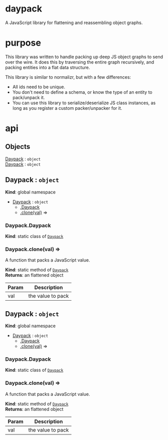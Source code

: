 # daypack
A JavaScript library for flattening and reassembling object graphs.

# purpose
This library was written to handle packing up deep JS object graphs to send over the wire.
It does this by traversing the entire graph recursively, and packing entities into a flat data structure.

This library is similar to normalizr, but with a few differences:
- All ids need to be unique.
- You don't need to define a schema, or know the type of an entity to pack/unpack it.
- You can use this library to serialize/deserialize JS class instances, as long as you register a custom packer/unpacker for it.

# api

## Objects

<dl>
<dt><a href="#Daypack">Daypack</a> : <code>object</code></dt>
<dd></dd>
<dt><a href="#Daypack">Daypack</a> : <code>object</code></dt>
<dd></dd>
</dl>

<a name="Daypack"></a>

## Daypack : <code>object</code>
**Kind**: global namespace  

* [Daypack](#Daypack) : <code>object</code>
    * [.Daypack](#Daypack.Daypack)
    * [.clone(val)](#Daypack.clone) ⇒

<a name="Daypack.Daypack"></a>

### Daypack.Daypack
**Kind**: static class of [<code>Daypack</code>](#Daypack)  
<a name="Daypack.clone"></a>

### Daypack.clone(val) ⇒
A function that packs a JavaScript value.

**Kind**: static method of [<code>Daypack</code>](#Daypack)  
**Returns**: an flattened object  

| Param | Description |
| --- | --- |
| val | the value to pack |

<a name="Daypack"></a>

## Daypack : <code>object</code>
**Kind**: global namespace  

* [Daypack](#Daypack) : <code>object</code>
    * [.Daypack](#Daypack.Daypack)
    * [.clone(val)](#Daypack.clone) ⇒

<a name="Daypack.Daypack"></a>

### Daypack.Daypack
**Kind**: static class of [<code>Daypack</code>](#Daypack)  
<a name="Daypack.clone"></a>

### Daypack.clone(val) ⇒
A function that packs a JavaScript value.

**Kind**: static method of [<code>Daypack</code>](#Daypack)  
**Returns**: an flattened object  

| Param | Description |
| --- | --- |
| val | the value to pack |

